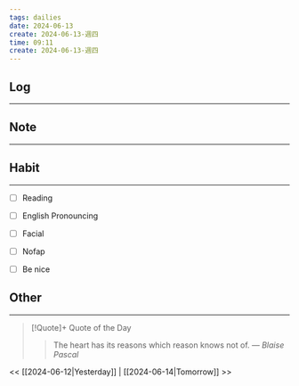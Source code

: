 ```yaml
---
tags: dailies  
date: 2024-06-13
create: 2024-06-13-週四
time: 09:11
create: 2024-06-13-週四
---
```


## Log
---


## Note
---


## Habit
---
- [ ] Reading
- [ ] English Pronouncing
- [ ] Facial
- [ ] Nofap
- [ ] Be nice


## Other
---

> [!Quote]+ Quote of the Day
> > The heart has its reasons which reason knows not of.
> — <cite>Blaise Pascal</cite>

<< [[2024-06-12|Yesterday]] | [[2024-06-14|Tomorrow]] >>